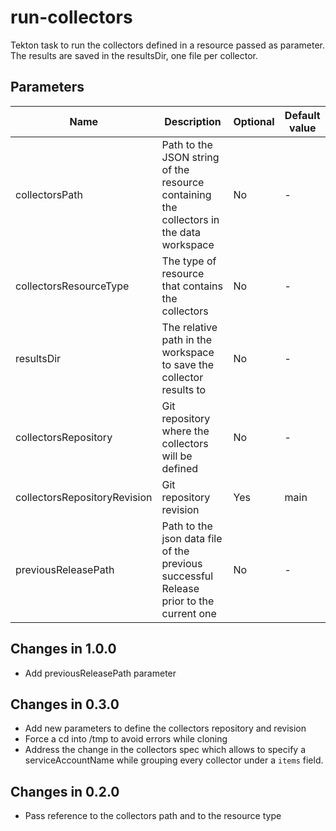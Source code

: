 # run-collectors

Tekton task to run the collectors defined in a resource passed as parameter. The results are saved in the resultsDir,
one file per collector.

## Parameters

| Name                         | Description                                                                              | Optional | Default value |
|------------------------------|------------------------------------------------------------------------------------------|----------|---------------|
| collectorsPath               | Path to the JSON string of the resource containing the collectors in the data workspace  | No       | -             |
| collectorsResourceType       | The type of resource that contains the collectors                                        | No       | -             |
| resultsDir                   | The relative path in the workspace to save the collector results to                      | No       | -             |
| collectorsRepository         | Git repository where the collectors will be defined                                      | No       | -             |
| collectorsRepositoryRevision | Git repository revision                                                                  | Yes      | main          |
| previousReleasePath          | Path to the json data file of the previous successful Release prior to the current one   | No       | -             |

## Changes in 1.0.0
* Add previousReleasePath parameter

## Changes in 0.3.0
* Add new parameters to define the collectors repository and revision
* Force a cd into /tmp to avoid errors while cloning
* Address the change in the collectors spec which allows to specify a serviceAccountName while grouping
  every collector under a `items` field.

## Changes in 0.2.0
* Pass reference to the collectors path and to the resource type
